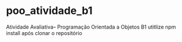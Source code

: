# poo_atividade_b1
Atividade Avaliativa– Programação Orientada a Objetos B1
utitlize npm install após clonar o repositório
